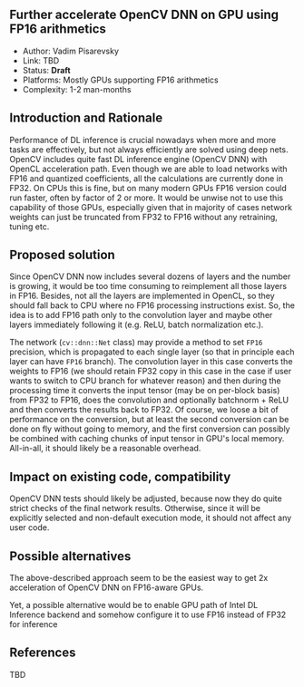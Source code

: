 ## Further accelerate OpenCV DNN on GPU using FP16 arithmetics

* Author: Vadim Pisarevsky
* Link: TBD
* Status: **Draft** 
* Platforms: Mostly GPUs supporting FP16 arithmetics
* Complexity: 1-2 man-months

## Introduction and Rationale

Performance of DL inference is crucial nowadays when more and more tasks are effectively, but not always efficiently are solved using deep nets. OpenCV includes quite fast DL inference engine (OpenCV DNN) with OpenCL acceleration path. Even though we are able to load networks with FP16 and quantized coefficients, all the calculations are currently done in FP32. On CPUs this is fine, but on many modern GPUs FP16 version could run faster, often by factor of 2 or more. It would be unwise not to use this capability of those GPUs, especially given that in majority of cases network weights can just be truncated from FP32 to FP16 without any retraining, tuning etc.

## Proposed solution

Since OpenCV DNN now includes several dozens of layers and the number is growing, it would be too time consuming to reimplement all those layers in FP16. Besides, not all the layers are implemented in OpenCL, so they should fall back to CPU where no FP16 processing instructions exist. So, the idea is to add FP16 path only to the convolution layer and maybe other layers immediately following it (e.g. ReLU, batch normalization etc.).

The network (`cv::dnn::Net` class) may provide a method to set `FP16` precision, which is propagated to each single layer (so that in principle each layer can have `FP16` branch). The convolution layer in this case converts the weights to FP16 (we should retain FP32 copy in this case in the case if user wants to switch to CPU branch for whatever reason) and then during the processing time it converts the input tensor (may be on per-block basis) from FP32 to FP16, does the convolution and optionally batchnorm + ReLU and then converts the results back to FP32. Of course, we loose a bit of performance on the conversion, but at least the second conversion can be done on fly without going to memory, and the first conversion can possibly be combined with caching chunks of input tensor in GPU's local memory. All-in-all, it should likely be a reasonable overhead.

## Impact on existing code, compatibility

OpenCV DNN tests should likely be adjusted, because now they do quite strict checks of the final network results. Otherwise, since it will be explicitly selected and non-default execution mode, it should not affect any user code. 

## Possible alternatives

The above-described approach seem to be the easiest way to get 2x acceleration of OpenCV DNN on FP16-aware GPUs.

Yet, a possible alternative would be to enable GPU path of Intel DL Inference backend and somehow configure it to use FP16 instead of FP32 for inference

## References

TBD
